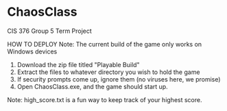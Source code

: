 # ChaosClass
CIS 376 Group 5 Term Project

HOW TO DEPLOY
Note: The current build of the game only works on Windows devices

1. Download the zip file titled "Playable Build"
2. Extract the files to whatever directory you wish to hold the game
3. If security prompts come up, ignore them (no viruses here, we promise)
4. Open ChaosClass.exe, and the game should start up.

Note: high_score.txt is a fun way to keep track of your highest score.
